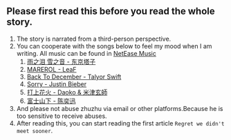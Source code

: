 ## Please first read this before you read the whole story.

1. The story is narrated from a third-person perspective.
2. You can cooperate with the songs below to feel my mood when I am writing.
All music can be found in [NetEase Music](https://music.163.com/)
   1. [雨之泪 雪之音 - 东京塔子](https://music.163.com/#/song?id=460839654)
   2. [MAREROL - LeaF](https://music.163.com/#/song?id=1446245131)
   3. [Back To December - Talyor Swift](https://music.163.com/#/song?id=19293014)
   4. [Sorry - Justin Bieber](https://music.163.com/#/song?id=35847559)
   5. [打上花火 - Daoko & 米津玄師](https://music.163.com/#/song?id=496869422)
   6. [富士山下 - 陈奕迅](https://music.163.com/#/song?id=65766)
3. And please not abuse zhuzhu via email or other platforms.Because he is too sensitive to receive abuses.
4. After reading this, you can start reading the first article `Regret we didn't meet sooner`.
